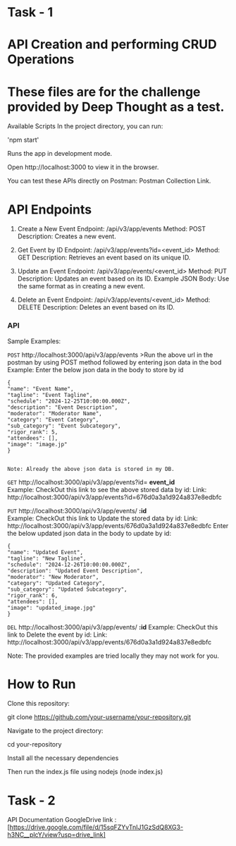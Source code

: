 # Task - 1

# API Creation and performing CRUD Operations
# These files are for the challenge provided by Deep Thought as a test.

Available Scripts
In the project directory, you can run:

 'npm start'

Runs the app in development mode.

Open http://localhost:3000 to view it in the browser.

You can test these APIs directly on Postman: Postman Collection Link.

# API Endpoints

1. Create a New Event
Endpoint: /api/v3/app/events
Method: POST
Description: Creates a new event.

2. Get Event by ID
Endpoint: /api/v3/app/events?id=<event_id>
Method: GET
Description: Retrieves an event based on its unique ID.

3. Update an Event
Endpoint: /api/v3/app/events/<event_id>
Method: PUT
Description: Updates an event based on its ID.
Example JSON Body: Use the same format as in creating a new event.

4. Delete an Event
Endpoint: /api/v3/app/events/<event_id>
Method: DELETE
Description: Deletes an event based on its ID.

### API
 Sample Examples:

 `POST`  http://localhost:3000/api/v3/app/events 
        >Run the above url in the postman by using POST method followed by entering json data in the bod
        Example:
        Enter the below json data in the body to store by id
        
    {
    "name": "Event Name",
    "tagline": "Event Tagline",
    "schedule": "2024-12-25T10:00:00.000Z",
    "description": "Event Description",
    "moderator": "Moderator Name",
    "category": "Event Category",
    "sub_category": "Event Subcategory",
    "rigor_rank": 5,
    "attendees": [],
    "image": "image.jp"
    }

    
    Note: Already the above json data is stored in my DB.
    
 `GET`  http://localhost:3000/api/v3/app/events?id= **event_id** \
        Example:
        CheckOut this link to see the above stored data by id: 
        Link: http://localhost:3000/api/v3/app/events?id=676d0a3a1d924a837e8edbfc

 `PUT`  http://localhost:3000/api/v3/app/events/ **:id** \
        Example:
        CheckOut this link to Update the stored data by id:
        Link: http://localhost:3000/api/v3/app/events/676d0a3a1d924a837e8edbfc
        Enter the below updated json data in the body to update by id:

    {
    "name": "Updated Event",
    "tagline": "New Tagline",
    "schedule": "2024-12-26T10:00:00.000Z",
    "description": "Updated Event Description",
    "moderator": "New Moderator",
    "category": "Updated Category",
    "sub_category": "Updated Subcategory",
    "rigor_rank": 6,
    "attendees": [],
    "image": "updated_image.jpg"
    }

  
 `DEL`  http://localhost:3000/api/v3/app/events/ **:id** 
        Example:
        CheckOut this link to Delete the event by id:
        Link: http://localhost:3000/api/v3/app/events/676d0a3a1d924a837e8edbfc
        
Note: The provided examples are tried locally they may not work for you.

# How to Run

Clone this repository:

git clone https://github.com/your-username/your-repository.git

Navigate to the project directory:

cd your-repository

Install all the necessary dependencies

Then run the index.js file using nodejs (node index.js)

# Task - 2

API Documentation GoogleDrive link : [https://drive.google.com/file/d/15sqFZYvTnIJ1GzSdQ8XG3-h3NC__plcY/view?usp=drive_link]
